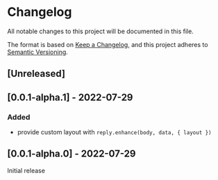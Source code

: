 # Changelog
All notable changes to this project will be documented in this file.

The format is based on [Keep a Changelog](https://keepachangelog.com/en/1.0.0/),
and this project adheres to [Semantic Versioning](https://semver.org/spec/v2.0.0.html).

## [Unreleased]

## [0.0.1-alpha.1] - 2022-07-29

### Added
- provide custom layout with `reply.enhance(body, data, { layout })`

## [0.0.1-alpha.0] - 2022-07-29

Initial release
